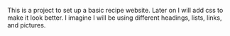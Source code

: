 This is a project to set up a basic recipe website.
Later on I will add css to make it look better.
I imagine I will be using different headings, lists, links, and pictures.